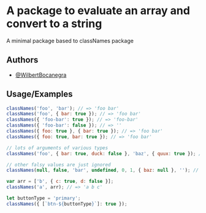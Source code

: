 
# A package to evaluate an array and convert to a string

A minimal package based to classNames package

## Authors

- [@WilbertBocanegra](https://www.github.com/WilbertBocanegra)


## Usage/Examples

```javascript
classNames('foo', 'bar'); // => 'foo bar'
classNames('foo', { bar: true }); // => 'foo bar'
classNames({ 'foo-bar': true }); // => 'foo-bar'
classNames({ 'foo-bar': false }); // => ''
classNames({ foo: true }, { bar: true }); // => 'foo bar'
classNames({ foo: true, bar: true }); // => 'foo bar'

// lots of arguments of various types
classNames('foo', { bar: true, duck: false }, 'baz', { quux: true }); // => 'foo bar baz quux'

// other falsy values are just ignored
classNames(null, false, 'bar', undefined, 0, 1, { baz: null }, ''); // => 'bar 1'

var arr = ['b', { c: true, d: false }];
classNames('a', arr); // => 'a b c'

let buttonType = 'primary';
classNames({ [`btn-${buttonType}`]: true });
```

